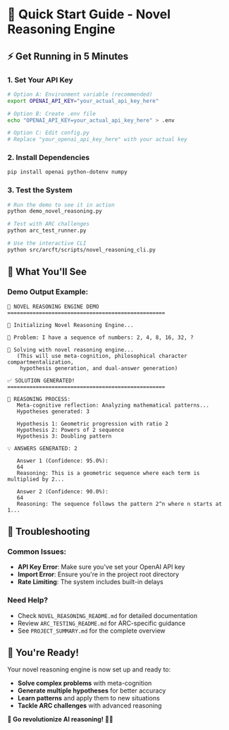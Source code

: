 # 🚀 Quick Start Guide - Novel Reasoning Engine

## ⚡ Get Running in 5 Minutes

### 1. **Set Your API Key**
```bash
# Option A: Environment variable (recommended)
export OPENAI_API_KEY="your_actual_api_key_here"

# Option B: Create .env file
echo "OPENAI_API_KEY=your_actual_api_key_here" > .env

# Option C: Edit config.py
# Replace "your_openai_api_key_here" with your actual key
```

### 2. **Install Dependencies**
```bash
pip install openai python-dotenv numpy
```

### 3. **Test the System**
```bash
# Run the demo to see it in action
python demo_novel_reasoning.py

# Test with ARC challenges
python arc_test_runner.py

# Use the interactive CLI
python src/arcft/scripts/novel_reasoning_cli.py
```

## 🎯 What You'll See

### **Demo Output Example:**
```
🧠 NOVEL REASONING ENGINE DEMO
==================================================

🚀 Initializing Novel Reasoning Engine...

📝 Problem: I have a sequence of numbers: 2, 4, 8, 16, 32, ?

🤔 Solving with novel reasoning engine...
   (This will use meta-cognition, philosophical character compartmentalization,
    hypothesis generation, and dual-answer generation)

✅ SOLUTION GENERATED!
==================================================

🧠 REASONING PROCESS:
   Meta-cognitive reflection: Analyzing mathematical patterns...
   Hypotheses generated: 3

   Hypothesis 1: Geometric progression with ratio 2
   Hypothesis 2: Powers of 2 sequence
   Hypothesis 3: Doubling pattern

💡 ANSWERS GENERATED: 2

   Answer 1 (Confidence: 95.0%):
   64
   Reasoning: This is a geometric sequence where each term is multiplied by 2...

   Answer 2 (Confidence: 90.0%):
   64
   Reasoning: The sequence follows the pattern 2^n where n starts at 1...
```

## 🔧 Troubleshooting

### **Common Issues:**
- **API Key Error**: Make sure you've set your OpenAI API key
- **Import Error**: Ensure you're in the project root directory
- **Rate Limiting**: The system includes built-in delays

### **Need Help?**
- Check `NOVEL_REASONING_README.md` for detailed documentation
- Review `ARC_TESTING_README.md` for ARC-specific guidance
- See `PROJECT_SUMMARY.md` for the complete overview

## 🎉 You're Ready!

Your novel reasoning engine is now set up and ready to:
- **Solve complex problems** with meta-cognition
- **Generate multiple hypotheses** for better accuracy
- **Learn patterns** and apply them to new situations
- **Tackle ARC challenges** with advanced reasoning

**🚀 Go revolutionize AI reasoning!** 🧠✨
